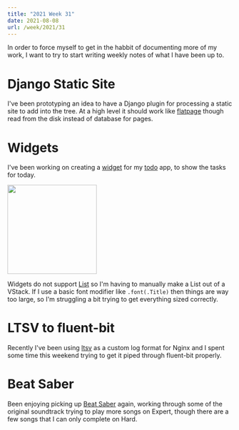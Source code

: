 ```yaml
---
title: "2021 Week 31"
date: 2021-08-08
url: /week/2021/31
---
```


In order to force myself to get in the habbit of documenting more of my work, I want to try to start writing weekly notes of what I have been up to.

<!--more-->

# Django Static Site

I've been prototyping an idea to have a Django plugin for processing a static site to add into the tree. At a high level it should work like [flatpage] though read from the disk instead of database for pages.

# Widgets

I've been working on creating a [widget] for my [todo] app, to show the tasks for today.

<img src="/week/2021/31/widget.jpeg" height="200px">

Widgets do not support [List] so I'm having to manually make a List out of a VStack. If I use a basic font modifier like `.font(.Title)` then things are way too large, so I'm struggling a bit trying to get everything sized correctly.

# LTSV to fluent-bit

Recently I've been using [ltsv] as a custom log format for Nginx and I spent some time this weekend trying to get it piped through fluent-bit properly.

# Beat Saber

Been enjoying picking up [Beat Saber] again, working through some of the original soundtrack trying to play more songs on Expert, though there are a few songs that I can only complete on Hard.

[beat saber]: https://www.beatsaber.com/
[flatpage]: https://docs.djangoproject.com/en/3.2/ref/contrib/flatpages/
[list]: https://developer.apple.com/documentation/swiftui/list#
[ltsv]: http://ltsv.org/
[todo]: https://github.com/kfdm/ios-markdowntodo
[widget]: https://developer.apple.com/documentation/WidgetKit/Creating-a-Widget-Extension
